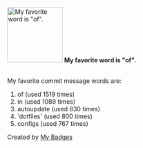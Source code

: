 <img src="https://my-badges.github.io/my-badges/favorite-word.png" alt="My favorite word is &quot;of&quot;." title="My favorite word is &quot;of&quot;." width="128">
<strong>My favorite word is &quot;of&quot;.</strong>
<br><br>

My favorite commit message words are:

1. of (used 1519 times)
2. in (used 1089 times)
3. autoupdate (used 830 times)
4. 'dotfiles' (used 800 times)
5. configs (used 767 times)


Created by <a href="https://github.com/my-badges/my-badges">My Badges</a>